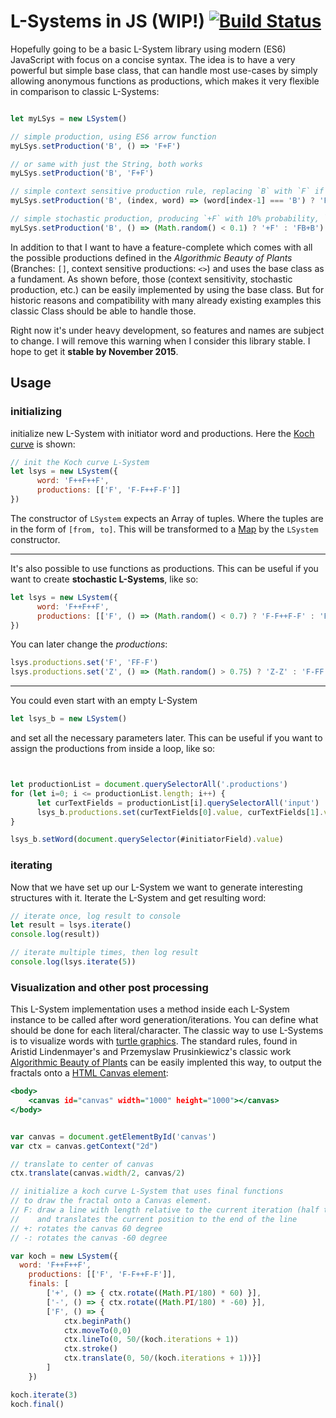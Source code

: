 
# L-Systems in JS (WIP!) [![Build Status](https://travis-ci.org/nylki/lindenmayer.svg?branch=master)](https://travis-ci.org/nylki/lindenmayer)



Hopefully going to be a basic L-System library using modern (ES6) JavaScript with focus on a concise syntax. The idea is to have a very powerful but simple base class, that can handle most use-cases by simply allowing anonymous functions as productions, which makes it very flexible in comparison to classic L-Systems:
```.js

let myLSys = new LSystem()

// simple production, using ES6 arrow function
myLSys.setProduction('B', () => 'F+F')

// or same with just the String, both works
myLSys.setProduction('B', 'F+F')

// simple context sensitive production rule, replacing `B` with `F` if previous character is a B as well, otherwise `BA`
myLSys.setProduction('B', (index, word) => (word[index-1] === 'B') ? 'F' : 'BA')

// simple stochastic production, producing `+F` with 10% probability, `FB+B` with 90%
myLSys.setProduction('B', () => (Math.random() < 0.1) ? '+F' : 'FB+B')
```

In addition to that I want to have a feature-complete which comes with all the possible productions defined in the *Algorithmic Beauty of Plants* (Branches: `[]`, context sensitive productions: `<>`) and uses the base class as a fundament.
As shown before, those (context sensitivity, stochastic production, etc.) can be easily implemented by using the base class. But for historic reasons and compatibility with many already existing examples this classic Class should be able to handle those.

Right now it's under heavy development, so features and names are subject to change.
I will remove this warning when I consider this library stable. I hope to get it **stable by November 2015**.


## Usage

### initializing

initialize new L-System with initiator word and productions. Here the [Koch curve](https://en.wikipedia.org/wiki/Koch_snowflake) is shown:

```.js
// init the Koch curve L-System
let lsys = new LSystem({
      word: 'F++F++F',
      productions: [['F', 'F-F++F-F']]
})
```

The constructor of `LSystem` expects an Array of tuples. Where the tuples are in the form of `[from, to]`.
This will be transformed to a [Map](https://developer.mozilla.org/en-US/docs/Web/JavaScript/Reference/Global_Objects/Map) by the `LSystem` constructor.


---


It's also possible to use functions as productions. This can be useful if you want to create **stochastic L-Systems**, like so:
```.js
let lsys = new LSystem({
      word: 'F++F++F',
      productions: [['F', () => (Math.random() < 0.7) ? 'F-F++F-F' : 'F+F']]
})
```

You can later change the *productions*:

```.js
lsys.productions.set('F', 'FF-F')
lsys.productions.set('Z', () => (Math.random() > 0.75) ? 'Z-Z' : 'F-FF')
```





---




You could even start with an empty L-System
```.js
let lsys_b = new LSystem()
```

and set all the necessary parameters later. This can be useful
if you want to assign the productions from inside a loop, like so:
```.js


let productionList = document.querySelectorAll('.productions')
for (let i=0; i <= productionList.length; i++) {
      let curTextFields = productionList[i].querySelectorAll('input')
      lsys_b.productions.set(curTextFields[0].value, curTextFields[1].value)
}

lsys_b.setWord(document.querySelector(#initiatorField).value)

```

### iterating
Now that we have set up our L-System we want to generate interesting structures with it.
Iterate the L-System and get resulting word:

```.js
// iterate once, log result to console
let result = lsys.iterate()
console.log(result))

// iterate multiple times, then log result
console.log(lsys.iterate(5))
```


### Visualization and other post processing
This L-System implementation uses a method inside each L-System instance to be called after word generation/iterations.
You can define what should be done for each literal/character. The classic way to use L-Systems is to visualize words with [turtle graphics](https://en.wikipedia.org/wiki/Turtle_graphics).
The standard rules, found in Aristid Lindenmayer's and Przemyslaw Prusinkiewicz's classic work [Algorithmic Beauty of Plants](http://algorithmicbotany.org/papers/#abop) can be easily implented this way, to output the fractals onto a [HTML Canvas element](https://developer.mozilla.org/en-US/docs/Web/API/Canvas_API):

```.html
<body>
	<canvas id="canvas" width="1000" height="1000"></canvas>
</body>

```

```.js

var canvas = document.getElementById('canvas')
var ctx = canvas.getContext("2d")

// translate to center of canvas
ctx.translate(canvas.width/2, canvas/2)

// initialize a koch curve L-System that uses final functions
// to draw the fractal onto a Canvas element.
// F: draw a line with length relative to the current iteration (half the previous length for each step)
//    and translates the current position to the end of the line
// +: rotates the canvas 60 degree
// -: rotates the canvas -60 degree

var koch = new LSystem({
  word: 'F++F++F',
	productions: [['F', 'F-F++F-F']],
	finals: [
		['+', () => { ctx.rotate((Math.PI/180) * 60) }],
		['-', () => { ctx.rotate((Math.PI/180) * -60) }],
		['F', () => {
			ctx.beginPath()
			ctx.moveTo(0,0)
			ctx.lineTo(0, 50/(koch.iterations + 1))
			ctx.stroke()
			ctx.translate(0, 50/(koch.iterations + 1))}]
		]
	})

koch.iterate(3)
koch.final()
```
